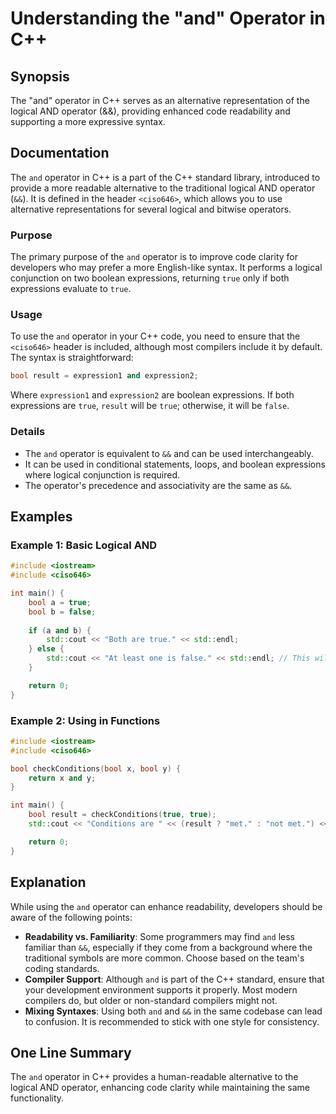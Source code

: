 <!--
Meta Description: # Understanding the "and" Operator in C++ ## Synopsis The "and" operator in C++ serves as an alternative representation of the logical AND operator (&...
Meta Keywords: operator, true, logical, bool, std
-->

# Understanding the "and" Operator in C++

## Synopsis
The "and" operator in C++ serves as an alternative representation of the logical AND operator (&&), providing enhanced code readability and supporting a more expressive syntax.

## Documentation
The `and` operator in C++ is a part of the C++ standard library, introduced to provide a more readable alternative to the traditional logical AND operator (`&&`). It is defined in the header `<ciso646>`, which allows you to use alternative representations for several logical and bitwise operators.

### Purpose
The primary purpose of the `and` operator is to improve code clarity for developers who may prefer a more English-like syntax. It performs a logical conjunction on two boolean expressions, returning `true` only if both expressions evaluate to `true`.

### Usage
To use the `and` operator in your C++ code, you need to ensure that the `<ciso646>` header is included, although most compilers include it by default. The syntax is straightforward:

```cpp
bool result = expression1 and expression2;
```

Where `expression1` and `expression2` are boolean expressions. If both expressions are `true`, `result` will be `true`; otherwise, it will be `false`.

### Details
- The `and` operator is equivalent to `&&` and can be used interchangeably.
- It can be used in conditional statements, loops, and boolean expressions where logical conjunction is required.
- The operator's precedence and associativity are the same as `&&`.

## Examples

### Example 1: Basic Logical AND
```cpp
#include <iostream>
#include <ciso646>

int main() {
    bool a = true;
    bool b = false;
    
    if (a and b) {
        std::cout << "Both are true." << std::endl;
    } else {
        std::cout << "At least one is false." << std::endl; // This will execute
    }

    return 0;
}
```

### Example 2: Using in Functions
```cpp
#include <iostream>
#include <ciso646>

bool checkConditions(bool x, bool y) {
    return x and y;
}

int main() {
    bool result = checkConditions(true, true);
    std::cout << "Conditions are " << (result ? "met." : "not met.") << std::endl;

    return 0;
}
```

## Explanation
While using the `and` operator can enhance readability, developers should be aware of the following points:

- **Readability vs. Familiarity**: Some programmers may find `and` less familiar than `&&`, especially if they come from a background where the traditional symbols are more common. Choose based on the team's coding standards.
- **Compiler Support**: Although `and` is part of the C++ standard, ensure that your development environment supports it properly. Most modern compilers do, but older or non-standard compilers might not.
- **Mixing Syntaxes**: Using both `and` and `&&` in the same codebase can lead to confusion. It is recommended to stick with one style for consistency.

## One Line Summary
The `and` operator in C++ provides a human-readable alternative to the logical AND operator, enhancing code clarity while maintaining the same functionality.